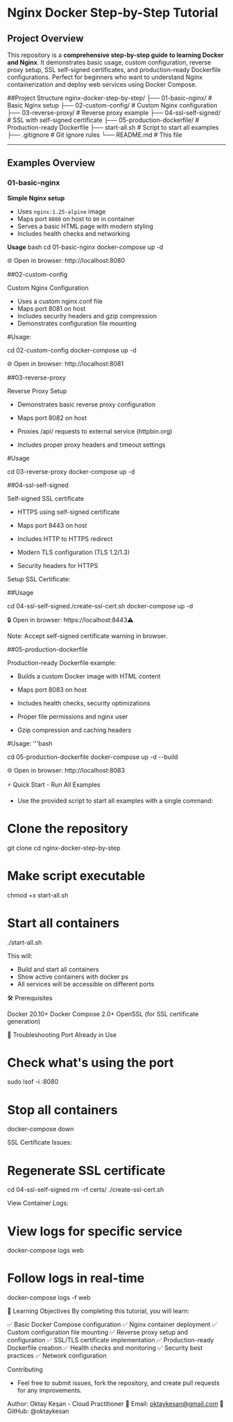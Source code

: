 # Nginx Docker Step-by-Step Tutorial

## Project Overview
This repository is a **comprehensive step-by-step guide to learning Docker and Nginx**. It demonstrates basic usage, custom configuration, reverse proxy setup, SSL self-signed certificates, and production-ready Dockerfile configurations. Perfect for beginners who want to understand Nginx containerization and deploy web services using Docker Compose.

##Project Structure 
nginx-docker-step-by-step/
├── 01-basic-nginx/           # Basic Nginx setup
├── 02-custom-config/         # Custom Nginx configuration
├── 03-reverse-proxy/         # Reverse proxy example
├── 04-ssl-self-signed/       # SSL with self-signed certificate
├── 05-production-dockerfile/ # Production-ready Dockerfile
├── start-all.sh             # Script to start all examples
├── .gitignore              # Git ignore rules
└── README.md               # This file

---
## Examples Overview

### 01-basic-nginx
**Simple Nginx setup**
- Uses `nginx:1.25-alpine` image
- Maps port `8080` on host to `80` in container
- Serves a basic HTML page with modern styling
- Includes health checks and networking

**Usage**
bash
cd 01-basic-nginx
docker-compose up -d

🌐 Open in browser: http://localhost:8080

##02-custom-config

Custom Nginx Configuration

- Uses a custom nginx.conf file
- Maps port 8081 on host
- Includes security headers and gzip compression
- Demonstrates configuration file mounting

#Usage:

cd 02-custom-config
docker-compose up -d

🌐 Open in browser: http://localhost:8081


##03-reverse-proxy

Reverse Proxy Setup

- Demonstrates basic reverse proxy configuration

- Maps port 8082 on host

- Proxies /api/ requests to external service (httpbin.org)

- Includes proper proxy headers and timeout settings

 
#Usage

cd 03-reverse-proxy
docker-compose up -d

##04-ssl-self-signed

Self-signed SSL certificate

 - HTTPS using self-signed certificate

 - Maps port 8443 on host

- Includes HTTP to HTTPS redirect

- Modern TLS configuration (TLS 1.2/1.3)

- Security headers for HTTPS

Setup SSL Certificate:

##Usage

cd 04-ssl-self-signed./create-ssl-cert.sh
docker-compose up -d

🔒 Open in browser: https://localhost:8443⚠️

Note: Accept self-signed certificate warning in browser.

##05-production-dockerfile

Production-ready Dockerfile example:

- Builds a custom Docker image with HTML content

- Maps port 8083 on host

- Includes health checks, security optimizations

- Proper file permissions and nginx user

- Gzip compression and caching headers


#Usage:
'''bash

cd 05-production-dockerfile
docker-compose up -d --build

🌐 Open in browser: http://localhost:8083

⚡ Quick Start - Run All Examples

- Use the provided script to start all examples with a single command:

# Clone the repository
git clone <your-repo-url>
cd nginx-docker-step-by-step

# Make script executable
chmod +x start-all.sh

# Start all containers
./start-all.sh

This will:

- Build and start all containers
- Show active containers with docker ps
- All services will be accessible on different ports

🛠️ Prerequisites

Docker 20.10+
Docker Compose 2.0+
OpenSSL (for SSL certificate generation)

🔧 Troubleshooting
Port Already in Use

# Check what's using the port
sudo lsof -i :8080

# Stop all containers
docker-compose down

  SSL Certificate Issues:

# Regenerate SSL certificate
cd 04-ssl-self-signed
rm -rf certs/
./create-ssl-cert.sh

   View Container Logs:
# View logs for specific service
docker-compose logs web

# Follow logs in real-time
docker-compose logs -f web

🎯 Learning Objectives
By completing this tutorial, you will learn:

✅ Basic Docker Compose configuration
✅ Nginx container deployment
✅ Custom configuration file mounting
✅ Reverse proxy setup and configuration
✅ SSL/TLS certificate implementation
✅ Production-ready Dockerfile creation
✅ Health checks and monitoring
✅ Security best practices
✅ Network configuration

 Contributing
- Feel free to submit issues, fork the repository, and create pull requests for any improvements.

 Author:
Oktay Keşan - Cloud Practitioner
📧 Email: oktaykesan@gmail.com
🔗 GitHub: @oktaykesan
